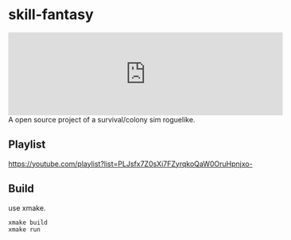 # skill-fantasy
<iframe frameborder="0" src="https://itch.io/embed/1768298" width="552" height="167"><a href="https://rafael-dev-21.itch.io/skill-fantasy">Skill Fantasy by Rafael-Dev-21</a></iframe>
A open source project of a survival/colony sim roguelike.

## Playlist
<https://youtube.com/playlist?list=PLJsfx7Z0sXi7FZyrqkoQaW0OruHpnjxo->

## Build

use xmake.

```sh
xmake build
xmake run
```
